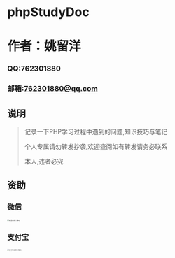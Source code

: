 # phpStudyDoc

# 作者：姚留洋

### QQ:762301880

### 邮箱:762301880@qq.com

## 说明

> 记录一下PHP学习过程中遇到的问题,知识技巧与笔记
>
> 个人专属请勿转发抄袭,欢迎查阅如有转发请务必联系
>
> 本人,违者必究

## 资助

### 微信

<img src="https://i.loli.net/2021/09/24/rACjRqfHa1U4Yi7.jpg" alt="微信收款二维码" style="zoom:25%;" />

### 支付宝

<img src="https://i.loli.net/2021/09/24/F53pQJmXPDdoYOZ.jpg" alt="支付宝收款二维码" style="zoom:25%;" />
